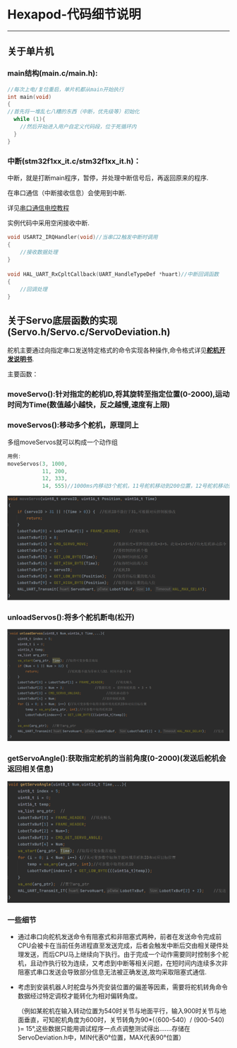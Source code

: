 # Hexapod-代码细节说明

---

## 关于单片机

### main结构(main.c/main.h):

```c
//每次上电/复位重启，单片机都从main开始执行
int main(void)
{
//首先将一堆乱七八糟的东西（中断，优先级等）初始化
  while (1){
	//然后开始进入用户自定义代码段，位于死循环内
  }
}

```

### 中断(stm32f1xx_it.c/stm32f1xx_it.h)：

中断，就是打断main程序，暂停，并处理中断信号后，再返回原来的程序.

在串口通信（中断接收信息）会使用到中断.

详见[串口通信电控教程](https://gitee.com/mcpocket/RoboWalker/blob/master/%E7%94%B5%E6%8E%A7%E5%85%A5%E9%97%A8%E6%95%99%E7%A8%8B/%E5%AE%9E%E9%AA%8C%E6%95%99%E7%A8%8B/%E7%AC%AC%E4%B8%89%E6%AC%A1%E5%AE%9E%E9%AA%8C-%E4%B8%B2%E5%8F%A3%E9%80%9A%E4%BF%A1.md#%E7%A9%BA%E9%97%B2%E4%B8%AD%E6%96%AD%E6%8E%A5%E6%94%B6)

实例代码中采用空闲接收中断.

```c
void USART2_IRQHandler(void)//当串口2触发中断时调用
{
	//接收数据处理
}

void HAL_UART_RxCpltCallback(UART_HandleTypeDef *huart)//中断回调函数
{
    //回调处理
}
```

## 关于Servo底层函数的实现(Servo.h/Servo.c/ServoDeviation.h)

舵机主要通过向指定串口发送特定格式的命令实现各种操作,命令格式详见[**舵机开发说明书**](../Manual/ServoManual.pdf).

主要函数：

### moveServo():针对指定的舵机ID,将其旋转至指定位置(0-2000),运动时间为Time(数值越小越快，反之越慢,速度有上限)

### moveServos():移动多个舵机，原理同上

多组moveServos就可以构成一个动作组

```c
用例:
moveServos(3, 1000,
           11, 200,
           12, 333,
           14, 555)//1000ms内移动3个舵机，11号舵机移动到200位置，12号舵机移动到333位置，14号舵机移动到555位置
```

<img src="image-20220730015230085.png" alt="image-20220730015230085" style="zoom: 80%;" />

### unloadServos():将多个舵机断电(松开)

![image-20220730015614936](image-20220730015614936.png)

### getServoAngle():获取指定舵机的当前角度(0-2000)(发送后舵机会返回相关信息)

![image-20220730015740961](image-20220730015740961.png)

### 一些细节

- 通过串口向舵机发送命令有阻塞式和非阻塞式两种，前者在发送命令完成前CPU会被卡在当前任务进程直至发送完成，后者会触发中断后交由相关硬件处理发送，而后CPU马上继续向下执行。由于完成一个动作需要同时控制多个舵机，且动作执行较为连续，又考虑到中断等相关问题，在短时间内连续多次非阻塞式串口发送会导致部分信息无法被正确发送,故均采取阻塞式通信.

- 考虑到安装机器人时舵盘与外壳安装位置的偏差等因素，需要将舵机转角命令数据经过特定调校才能转化为相对偏转角度。

  （例如某舵机在输入转动位置为540时关节与地面平行，输入900时关节与地面垂直，可知舵机角度为600时，关节转角为90*(（600-540）/ (900-540) )= 15°,这些数据只能用调试程序一点点调整测试得出.......存储在ServoDeviation.h中，MIN代表0°位置，MAX代表90°位置）

